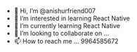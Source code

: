 - 👋 Hi, I’m @anishurfriend007
- 👀 I’m interested in learning React Native
- 🌱 I’m currently learning React Native
- 💞️ I’m looking to collaborate on ... 
- 📫 How to reach me ... 9964585672

<!---
anishurfriend007/anishurfriend007 is a ✨ special ✨ repository because its `README.md` (this file) appears on your GitHub profile.
You can click the Preview link to take a look at your changes.
--->
